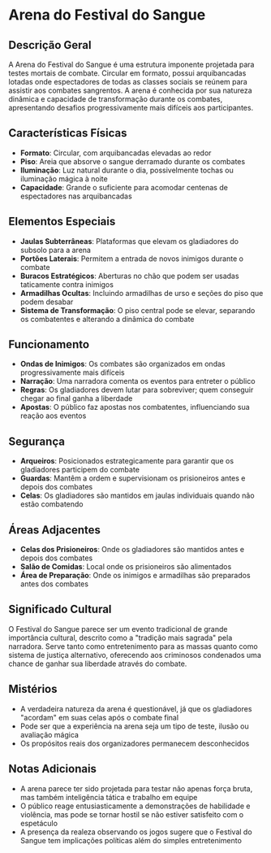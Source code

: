 # Arena do Festival do Sangue

## Descrição Geral
A Arena do Festival do Sangue é uma estrutura imponente projetada para testes mortais de combate. Circular em formato, possui arquibancadas lotadas onde espectadores de todas as classes sociais se reúnem para assistir aos combates sangrentos. A arena é conhecida por sua natureza dinâmica e capacidade de transformação durante os combates, apresentando desafios progressivamente mais difíceis aos participantes.

## Características Físicas
- **Formato**: Circular, com arquibancadas elevadas ao redor
- **Piso**: Areia que absorve o sangue derramado durante os combates
- **Iluminação**: Luz natural durante o dia, possivelmente tochas ou iluminação mágica à noite
- **Capacidade**: Grande o suficiente para acomodar centenas de espectadores nas arquibancadas

## Elementos Especiais
- **Jaulas Subterrâneas**: Plataformas que elevam os gladiadores do subsolo para a arena
- **Portões Laterais**: Permitem a entrada de novos inimigos durante o combate
- **Buracos Estratégicos**: Aberturas no chão que podem ser usadas taticamente contra inimigos
- **Armadilhas Ocultas**: Incluindo armadilhas de urso e seções do piso que podem desabar
- **Sistema de Transformação**: O piso central pode se elevar, separando os combatentes e alterando a dinâmica do combate

## Funcionamento
- **Ondas de Inimigos**: Os combates são organizados em ondas progressivamente mais difíceis
- **Narração**: Uma narradora comenta os eventos para entreter o público
- **Regras**: Os gladiadores devem lutar para sobreviver; quem conseguir chegar ao final ganha a liberdade
- **Apostas**: O público faz apostas nos combatentes, influenciando sua reação aos eventos

## Segurança
- **Arqueiros**: Posicionados estrategicamente para garantir que os gladiadores participem do combate
- **Guardas**: Mantêm a ordem e supervisionam os prisioneiros antes e depois dos combates
- **Celas**: Os gladiadores são mantidos em jaulas individuais quando não estão combatendo

## Áreas Adjacentes
- **Celas dos Prisioneiros**: Onde os gladiadores são mantidos antes e depois dos combates
- **Salão de Comidas**: Local onde os prisioneiros são alimentados
- **Área de Preparação**: Onde os inimigos e armadilhas são preparados antes dos combates

## Significado Cultural
O Festival do Sangue parece ser um evento tradicional de grande importância cultural, descrito como a "tradição mais sagrada" pela narradora. Serve tanto como entretenimento para as massas quanto como sistema de justiça alternativo, oferecendo aos criminosos condenados uma chance de ganhar sua liberdade através do combate.

## Mistérios
- A verdadeira natureza da arena é questionável, já que os gladiadores "acordam" em suas celas após o combate final
- Pode ser que a experiência na arena seja um tipo de teste, ilusão ou avaliação mágica
- Os propósitos reais dos organizadores permanecem desconhecidos

## Notas Adicionais
- A arena parece ter sido projetada para testar não apenas força bruta, mas também inteligência tática e trabalho em equipe
- O público reage entusiasticamente a demonstrações de habilidade e violência, mas pode se tornar hostil se não estiver satisfeito com o espetáculo
- A presença da realeza observando os jogos sugere que o Festival do Sangue tem implicações políticas além do simples entretenimento 